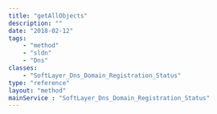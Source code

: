 ```yaml
---
title: "getAllObjects"
description: ""
date: "2018-02-12"
tags:
    - "method"
    - "sldn"
    - "Dns"
classes:
    - "SoftLayer_Dns_Domain_Registration_Status"
type: "reference"
layout: "method"
mainService : "SoftLayer_Dns_Domain_Registration_Status"
---
```

